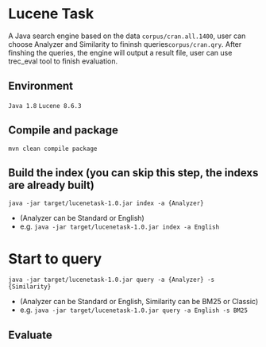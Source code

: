 # Lucene Task
A Java search engine based on the data `corpus/cran.all.1400`, user can choose Analyzer and Similarity to fininsh queries`corpus/cran.qry`. 
After finshing the queries, the engine will output a result file, user can use trec_eval tool to finish evaluation.

## Environment 
`Java 1.8` `Lucene 8.6.3`

## Compile and package
`mvn clean compile package`

## Build the index (you can skip this step, the indexs are already built)
`java -jar target/lucenetask-1.0.jar index -a {Analyzer}`
-  (Analyzer can be Standard or English)
-  e.g. `java -jar target/lucenetask-1.0.jar index -a English`

# Start to query
`java -jar target/lucenetask-1.0.jar query -a {Analyzer} -s {Similarity}`
- (Analyzer can be Standard or English, Similarity can be BM25 or Classic)
- e.g. `java -jar target/lucenetask-1.0.jar query -a English -s BM25`  

## Evaluate
